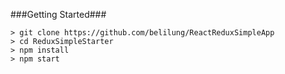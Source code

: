 ###Getting Started###

	> git clone https://github.com/belilung/ReactReduxSimpleApp
	> cd ReduxSimpleStarter
	> npm install
	> npm start

